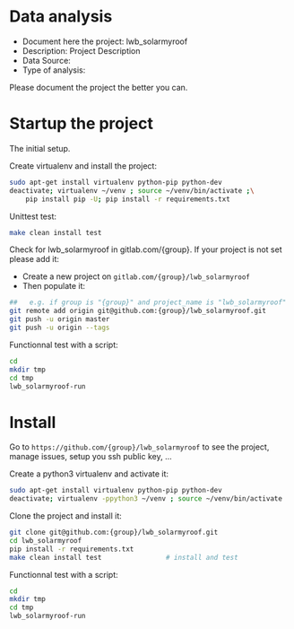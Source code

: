 # Data analysis
- Document here the project: lwb_solarmyroof
- Description: Project Description
- Data Source:
- Type of analysis:

Please document the project the better you can.

# Startup the project

The initial setup.

Create virtualenv and install the project:
```bash
sudo apt-get install virtualenv python-pip python-dev
deactivate; virtualenv ~/venv ; source ~/venv/bin/activate ;\
    pip install pip -U; pip install -r requirements.txt
```

Unittest test:
```bash
make clean install test
```

Check for lwb_solarmyroof in gitlab.com/{group}.
If your project is not set please add it:

- Create a new project on `gitlab.com/{group}/lwb_solarmyroof`
- Then populate it:

```bash
##   e.g. if group is "{group}" and project_name is "lwb_solarmyroof"
git remote add origin git@github.com:{group}/lwb_solarmyroof.git
git push -u origin master
git push -u origin --tags
```

Functionnal test with a script:

```bash
cd
mkdir tmp
cd tmp
lwb_solarmyroof-run
```

# Install

Go to `https://github.com/{group}/lwb_solarmyroof` to see the project, manage issues,
setup you ssh public key, ...

Create a python3 virtualenv and activate it:

```bash
sudo apt-get install virtualenv python-pip python-dev
deactivate; virtualenv -ppython3 ~/venv ; source ~/venv/bin/activate
```

Clone the project and install it:

```bash
git clone git@github.com:{group}/lwb_solarmyroof.git
cd lwb_solarmyroof
pip install -r requirements.txt
make clean install test                # install and test
```
Functionnal test with a script:

```bash
cd
mkdir tmp
cd tmp
lwb_solarmyroof-run
```
